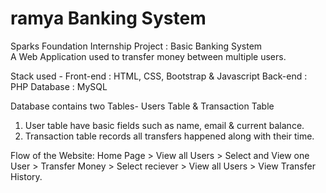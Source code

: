 # ramya Banking System
Sparks Foundation Internship Project : Basic Banking System  
A Web Application used to transfer money between multiple users.  

Stack used -
Front-end : HTML, CSS, Bootstrap &  Javascript 
Back-end : PHP 
Database : MySQL   

Database contains two Tables- Users Table & Transaction Table 
1. User table have basic fields such as name, email & current balance. 
2. Transaction table records all transfers happened along with their time.  

Flow of the Website: Home Page > View all Users > Select and View one User > Transfer Money > Select reciever > View all Users > View Transfer History.
